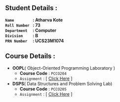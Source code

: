 ## Student Details :

**`Name        ` :  Atharva Kote<br>
`Roll Number ` :  73<br>
`Department  ` :  Computer<br>
`Division    ` :  B<br>
`PRN Number  ` :  UCS23M1074<br>**

## Course Details :

- **OOPL**( Object-Oriented Programming Laboratory )
  - **Course Code** : `PCCO204`
  - `Assignment` : [ [Click Here](/OOP-Practical) ]
- **DSPS**( Data Structures and Problem Solving Lab)
  - **Course Code** : `PCCO205`
  - `Assignment` : [ [Click Here](/DSPS-Practical) ]
 
